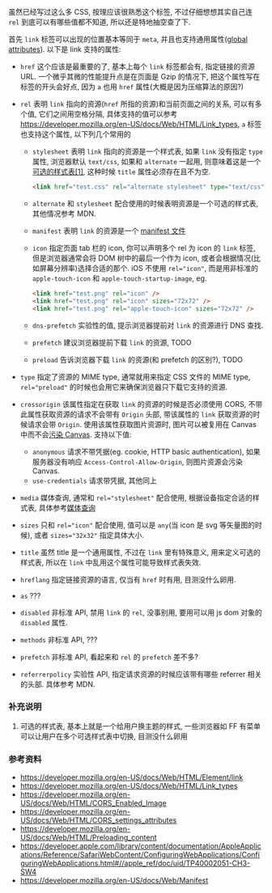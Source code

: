虽然已经写过这么多 CSS, 按理应该很熟悉这个标签, 不过仔细想想其实自己连 `rel` 到底可以有哪些值都不知道, 所以还是特地抽空查了下.

首先 `link` 标签可以出现的位置基本等同于 `meta`, 并且也支持通用属性([global attributes](https://developer.mozilla.org/en-US/docs/Web/HTML/Global_attributes)). 以下是 link 支持的属性:

* `href` 这个应该是最重要的了, 基本上每个 `link` 标签都会有, 指定链接的资源 URL. 一个微乎其微的性能提升点是在页面是 Gzip 的情况下, 把这个属性写在标签的开头会好点, 因为 `a` 也用 `href` 属性(大概是因为压缩算法的原因?)

* `rel` 表明 `link` 指向的资源(`href` 所指的资源)和当前页面之间的关系, 可以有多个值, 它们之间用空格分隔, 具体支持的值可以参考 https://developer.mozilla.org/en-US/docs/Web/HTML/Link_types, `a` 标签也支持这个属性, 以下列几个常用的

  * `stylesheet` 表明 `link` 指向的资源是一个样式表, 如果 `link` 没有指定 `type` 属性, 浏览器默认 `text/css`, 如果和 `alternate` 一起用, 则意味着这是一个[可选的样式表[1]](https://developer.mozilla.org/en-US/docs/Web/CSS/Alternative_style_sheets), 这种时候 `title` 属性必须存在且不为空.

    ```HTML
    <link href="test.css" rel="alternate stylesheet" type="text/css" title="test"/>
    ```

  * `alternate` 和 `stylesheet` 配合使用的时候表明资源是一个可选的样式表, 其他情况参考 MDN.

  * `manifest` 表明 `link` 的资源是一个 [manifest 文件](https://developer.mozilla.org/en-US/docs/Web/Manifest)

  * `icon` 指定页面 tab 栏的 icon, 你可以声明多个 rel 为 icon 的 `link` 标签, 但是浏览器通常会将 DOM 树中的最后一个作为 icon, 或者会根据情况(比如屏幕分辨率)选择合适的那个. iOS 不使用 `rel="icon"`, 而是用非标准的 `apple-touch-icon` 和 `apple-touch-startup-image`, eg.

    ```HTML
    <link href="test.png" rel="icon" />
    <link href="test.png" rel="icon" sizes="72x72" />
    <link href="test.png" rel="apple-touch-icon" sizes="72x72" />
    ```

  * `dns-prefetch` 实验性的值, 提示浏览器提前对 `link` 的资源进行 DNS 查找.

  * `prefetch` 建议浏览器提前下载 `link` 的资源, TODO

  * `preload` 告诉浏览器下载 `link` 的资源(和 prefetch 的区别?), TODO

* `type` 指定了资源的 MIME type, 通常就用来指定 CSS 文件的 MIME type, `rel="preload"` 的时候也会用它来确保浏览器只下载它支持的资源.

* `crossorigin` 该属性指定在获取 `link` 的资源的时候是否必须使用 CORS, 不带此属性获取资源的请求不会带有 `Origin` 头部, 带该属性的 `link` 获取资源的时候请求会带 `Origin`. 使用该属性获取图片资源时, 图片可以被复用在 Canvas 中而不会[污染 Canvas](https://developer.mozilla.org/en-US/docs/Web/HTML/CORS_Enabled_Image). 支持以下值:

  * `anonymous` 请求不带凭据(eg. cookie, HTTP basic authentication), 如果服务器没有响应 `Access-Control-Allow-Origin`, 则图片资源会污染 Canvas.
  * `use-credentials` 请求带凭据, 其他同上

* `media` 媒体查询, 通常和 `rel="stylesheet"` 配合使用, 根据设备指定合适的样式表, 具体参考[媒体查询](https://developer.mozilla.org/en-US/docs/Web/CSS/Media_Queries/Using_media_queries)

* `sizes` 只和 `rel="icon"` 配合使用, 值可以是 `any`(当 icon 是 svg 等矢量图的时候), 或者 `sizes="32x32"` 指定具体大小.

* `title` 虽然 title 是一个通用属性, 不过在 `link` 里有特殊意义, 用来定义可选的样式表, 所以在 `link` 中乱用这个属性可能导致样式表失效.

* `hreflang` 指定链接资源的语言, 仅当有 `href` 时有用, 目测没什么卵用.

* `as` ???

* `disabled` 非标准 API, 禁用 `link` 的 `rel`, 没事别用, 要用可以用 js dom 对象的 `disabled` 属性.

* `methods` 非标准 API, ???

* `prefetch` 非标准 API, 看起来和 `rel` 的 `prefetch` 差不多?

* `referrerpolicy` 实验性 API, 指定请求资源的时候应该带有哪些 referrer 相关的头部. 具体参考 MDN.



### 补充说明

1. 可选的样式表, 基本上就是一个给用户换主题的样式, 一些浏览器如 FF 有菜单可以让用户在多个可选样式表中切换, 目测没什么卵用



### 参考资料

* https://developer.mozilla.org/en-US/docs/Web/HTML/Element/link
* https://developer.mozilla.org/en-US/docs/Web/HTML/Link_types
* https://developer.mozilla.org/en-US/docs/Web/HTML/CORS_Enabled_Image
* https://developer.mozilla.org/en-US/docs/Web/HTML/CORS_settings_attributes
* https://developer.mozilla.org/en-US/docs/Web/HTML/Preloading_content
* https://developer.apple.com/library/content/documentation/AppleApplications/Reference/SafariWebContent/ConfiguringWebApplications/ConfiguringWebApplications.html#//apple_ref/doc/uid/TP40002051-CH3-SW4
* https://developer.mozilla.org/en-US/docs/Web/Manifest